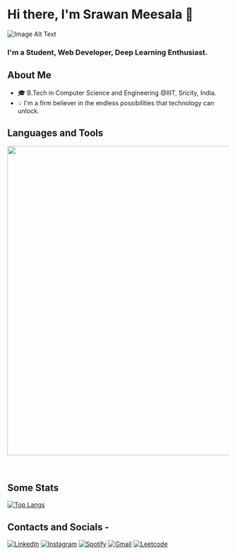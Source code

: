 # Hi there,  I'm Srawan Meesala 🌼
![Image Alt Text](https://i.ibb.co/k24415b/Github-Banner.gif)
### I'm a Student, Web Developer, Deep Learning Enthusiast.

##  About Me 

- 🎓 B.Tech in Computer Science and Engineering @IIIT, Sricity, India.
- 💡 I'm a firm believer in the endless possibilities that technology can unlock.

## Languages and Tools
<p align="center">
<img width="700px"  src="https://skillicons.dev/icons?i=py,flask,regex,js,html,css,react,nodejs,express,java,solidity,mysql,mongo,github,vscode,aws,fastapi,postman,cpp,linux&perline=10" />
</p>
<br />

##  Some Stats

<!-- [![Srawan's GitHub stats](https://github-readme-stats.vercel.app/api?username=srawan-meesala)](https://github.com/srawan-meesala/github-readme-stats) -->

[![Top Langs](https://github-readme-stats.vercel.app/api/top-langs/?username=srawan-meesala&layout=pie)](https://github.com/srawan-meeesala/github-readme-stats)

## Contacts and Socials - 

[![LinkedIn](https://img.shields.io/badge/LinkedIn-%230077B5.svg?&style=flat-square&logo=linkedin&logoColor=white)](https://www.linkedin.com/in/srawan-meesala-35b3b3242/)
[![Instagram](https://img.shields.io/badge/Instagram-%23E4405F.svg?&style=flat-square&logo=instagram&logoColor=white)](https://www.instagram.com/srawan_meesala)
[![Spotify](https://img.shields.io/badge/Spotify-%231ED760.svg?&style=flat-square&logo=spotify&logoColor=white)](https://open.spotify.com/user/cklmd485dl487hd8quiisum5y)
[![Gmail](https://img.shields.io/badge/-Gmail-c14438?style=flat&logo=Gmail&logoColor=white)](mailto:srawanviz@gmail.com)
[![Leetcode](https://img.shields.io/badge/-Leetcode-FAC02C?style=flat&logo=Leetcode&logoColor=white)](https://leetcode.com/u/srawan_meesala/)
